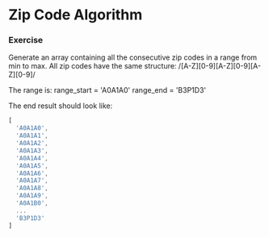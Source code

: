 # Zip Code Algorithm

### Exercise
Generate an array containing all the consecutive zip codes in a range from min to max. All zip codes have the same structure: /[A-Z][0-9][A-Z][0-9][A-Z][0-9]/

The range is:
range_start = 'A0A1A0'
range_end = 'B3P1D3'

The end result should look like:
```javascript
[
  'A0A1A0',
  'A0A1A1',
  'A0A1A2',
  'A0A1A3',
  'A0A1A4',
  'A0A1A5',
  'A0A1A6',
  'A0A1A7',
  'A0A1A8',
  'A0A1A9',
  'A0A1B0',
  ...
  'B3P1D3'
]
```
